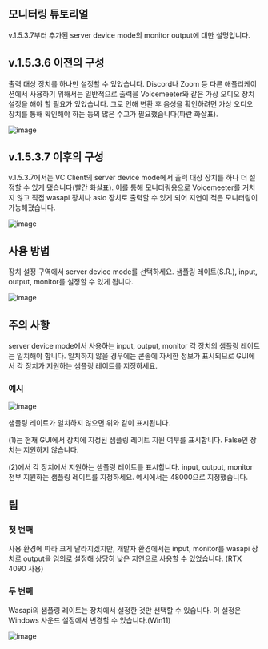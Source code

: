 ## 모니터링 튜토리얼

v.1.5.3.7부터 추가된 server device mode의 monitor output에 대한 설명입니다.

## v.1.5.3.6 이전의 구성

출력 대상 장치를 하나만 설정할 수 있었습니다. Discord나 Zoom 등 다른 애플리케이션에서 사용하기 위해서는 일반적으로 출력을 Voicemeeter와 같은 가상 오디오 장치 설정을 해야 할 필요가 있었습니다. 그로 인해 변환 후 음성을 확인하려면 가상 오디오 장치를 통해 확인해야 하는 등의 많은 수고가 필요했습니다(파란 화살표).

![image](https://github.com/w-okada/voice-changer/assets/48346627/faba8fdf-cfa5-468f-a56b-3fa986fb45a1)

## v.1.5.3.7 이후의 구성

v.1.5.3.7에서는 VC Client의 server device mode에서 출력 대상 장치를 하나 더 설정할 수 있게 됐습니다(빨간 화살표). 이를 통해 모니터링용으로 Voicemeeter를 거치지 않고 직접 wasapi 장치나 asio 장치로 출력할 수 있게 되어 지연이 적은 모니터링이 가능해졌습니다.

![image](https://github.com/w-okada/voice-changer/assets/48346627/1d5065eb-b042-4521-ade3-66828c87a712)

## 사용 방법

장치 설정 구역에서 server device mode를 선택하세요. 샘플링 레이트(S.R.), input, output, monitor를 설정할 수 있게 됩니다.

![image](https://github.com/w-okada/voice-changer/assets/48346627/c15e6800-75ec-410b-87f2-c96d0c697c91)

## 주의 사항

server device mode에서 사용하는 input, output, monitor 각 장치의 샘플링 레이트는 일치해야 합니다. 일치하지 않을 경우에는 콘솔에 자세한 정보가 표시되므로 GUI에서 각 장치가 지원하는 샘플링 레이트를 지정하세요.

### 예시

![image](https://github.com/w-okada/voice-changer/assets/48346627/d621d356-5710-4766-932e-43b7d520df5f)

샘플링 레이트가 일치하지 않으면 위와 같이 표시됩니다.

(1)는 현재 GUI에서 장치에 지정된 샘플링 레이트 지원 여부를 표시합니다. False인 장치는 지원하지 않습니다.

(2)에서 각 장치에서 지원하는 샘플링 레이트를 표시합니다. input, output, monitor 전부 지원하는 샘플링 레이트를 지정하세요. 예시에서는 48000으로 지정했습니다.

## 팁

### 첫 번째

사용 환경에 따라 크게 달라지겠지만, 개발자 환경에서는 input, monitor를 wasapi 장치로 output을 임의로 설정해 상당히 낮은 지연으로 사용할 수 있었습니다.
(RTX 4090 사용)

### 두 번째

Wasapi의 샘플링 레이트는 장치에서 설정한 것만 선택할 수 있습니다. 이 설정은 Windows 사운드 설정에서 변경할 수 있습니다.(Win11)

![image](https://github.com/w-okada/voice-changer/assets/48346627/300c8cf0-cb7d-4f24-8253-fa313caee5df)
